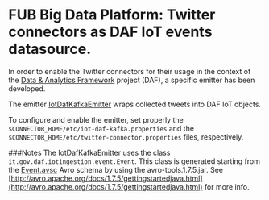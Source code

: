 # FUB Big Data Platform: Twitter connectors as DAF IoT events datasource.  

In order to enable the Twitter connectors for their usage in the context of the [Data & Analytics Framework](https://daf-docs.readthedocs.io/en/latest/) project (DAF), a specific emitter has been developed.

The emitter [IotDafKafkaEmitter](https://github.com/fondazione-ugo-bordoni/bigdataplatform-connectors/blob/master/src/main/it/fub/bigdataplatform/connectors/emitters/IotDafKafkaEmitter.java) wraps collected tweets into DAF IoT objects.

To configure and enable the emitter, set properly the 
`$CONNECTOR_HOME/etc/iot-daf-kafka.properties` and the  `$CONNECTOR_HOME/etc/twitter-connector.properties` files, respectively.

###Notes
The IotDafKafkaEmitter uses the class  `it.gov.daf.iotingestion.event.Event`. This class is generated starting from the [Event.avsc](https://github.com/italia/daf/tree/master/iot_ingestion_manager/common/src/main/avro) Avro schema by using the avro-tools.1.7.5.jar. See [http://avro.apache.org/docs/1.7.5/gettingstartedjava.html](http://avro.apache.org/docs/1.7.5/gettingstartedjava.html) for more info.
